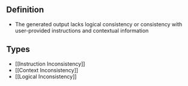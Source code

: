 ## Definition

- The generated output lacks logical consistency or consistency with user-provided instructions and contextual information

## Types

- [[Instruction Inconsistency]]
- [[Context Inconsistency]]
- [[Logical Inconsistency]]
